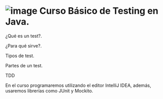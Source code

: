 #  ![image](https://user-images.githubusercontent.com/31891276/125542266-d13280dc-06fe-4f4a-84fe-1e458b3dbacb.png) Curso Básico de Testing en Java.


¿Qué es un test?.

¿Para qué sirve?.

Tipos de test.

Partes de un test.

TDD

En el curso programaremos utilizando el editor IntelliJ IDEA, además, usaremos librerías como JUnit y Mockito.
